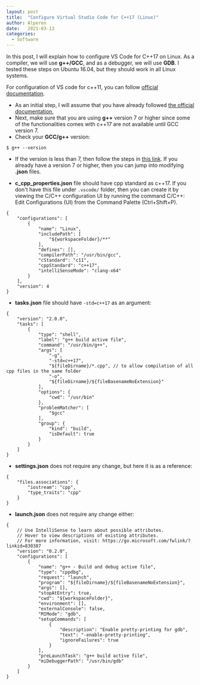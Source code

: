 ```yaml
---
layout: post
title:  "Configure Virtual Studio Code for C++17 (Linux)"
author: Alperen
date:   2021-03-13
categories:
  - Software
---
```


In this post, I will explain how to configure VS Code for C++17 on Linux. As a compiler, we will use **g++/GCC**, and as a debugger, we will use **GDB**. I tested these steps on Ubuntu 16.04, but they should work in all Linux systems.


For configuration of VS code for c++11, you can follow [official documentation](https://code.visualstudio.com/docs/cpp/config-linux).

* As an initial step, I will assume that you have already followed [the official documentation](https://code.visualstudio.com/docs/cpp/config-linux),  
* Next, make sure that you are using **g++** version 7 or higher since some of the functionalities comes with c++17 are not available until GCC version 7.
* Check your **GCC/g++** version:
```
$ g++ --version
```
* If the version is less than 7, then follow the steps in [this link](https://tuxamito.com/wiki/index.php/Installing_newer_GCC_versions_in_Ubuntu). If you already have a version 7 or higher, then you can jump into modifying **.json** files.

* **c_cpp_properties.json** file should have cpp standard as c++17. If you don't have this file under ```.vscode/``` folder, then you can create it by viewing the C/C++ configuration UI by running the command C/C++: Edit Configurations (UI) from the Command Palette (Ctrl+Shift+P).
```
{
    "configurations": [
        {
            "name": "Linux",
            "includePath": [
                "${workspaceFolder}/**"
            ],
            "defines": [],
            "compilerPath": "/usr/bin/gcc",
            "cStandard": "c11",
            "cppStandard": "c++17",
            "intelliSenseMode": "clang-x64"
        }
    ],
    "version": 4
}
```

* **tasks.json** file should have ```-std=c++17``` as an argument:
```
{
    "version": "2.0.0",
    "tasks": [
        {
            "type": "shell",
            "label": "g++ build active file",
            "command": "/usr/bin/g++",
            "args": [
                "-g",
                "-std=c++17",
                "${fileDirname}/*.cpp", // to allow compilation of all cpp files in the same folder
                "-o",
                "${fileDirname}/${fileBasenameNoExtension}"
            ],
            "options": {
                "cwd": "/usr/bin"
            },
            "problemMatcher": [
                "$gcc"
            ],
            "group": {
                "kind": "build",
                "isDefault": true
            }
        }
    ]
}
```

* **settings.json** does not require any change, but here it is as a reference:
```
{
    "files.associations": {
        "iostream": "cpp",
        "type_traits": "cpp"
    }
}
```

* **launch.json** does not require any change either:
```
{
    // Use IntelliSense to learn about possible attributes.
    // Hover to view descriptions of existing attributes.
    // For more information, visit: https://go.microsoft.com/fwlink/?linkid=830387
    "version": "0.2.0",
    "configurations": [
        {
            "name": "g++ - Build and debug active file",
            "type": "cppdbg",
            "request": "launch",
            "program": "${fileDirname}/${fileBasenameNoExtension}",
            "args": [],
            "stopAtEntry": true,
            "cwd": "${workspaceFolder}",
            "environment": [],
            "externalConsole": false,
            "MIMode": "gdb",
            "setupCommands": [
                {
                    "description": "Enable pretty-printing for gdb",
                    "text": "-enable-pretty-printing",
                    "ignoreFailures": true
                }
            ],
            "preLaunchTask": "g++ build active file",
            "miDebuggerPath": "/usr/bin/gdb"
        }
    ]
}
```







